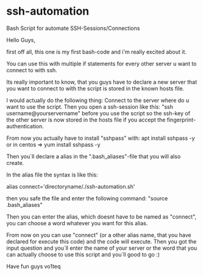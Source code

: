 # ssh-automation
Bash Script for automate SSH-Sessions/Connections


Hello Guys,

first off all, this one is my first bash-code and i'm really excited about it.

You can use this with multiple if statements for every other server u want to connect to with ssh.

Its really important to know, that you guys have to declare a new server that you want to connect to with the script is stored in the known hosts file.

I would actually do the following thing:
Connect to the server where do u want to use the script.
Then you open a ssh-session like this: "ssh username@yourservername" before you use the script so the ssh-key of the other server is now stored in the hosts file if you accept the fingerprint-authentication.

From now you actually have to install "sshpass" with: apt install sshpass -y or in centos  => yum install sshpass -y

Then you´ll declare a alias in the ".bash_aliases"-file that you will also create. 

In the alias file the syntax is like this:

alias connect='directoryname/./ssh-automation.sh'

then you safe the file and enter the following command: "source .bash_aliases"

Then you can enter the alias, which doesnt have to be named as "connect", you can choose a word whatever you want for this alias.

From now on you can use "connect" (or a other alias name, that you have declared for execute this code) and the code will execute.
Then you got the input question and you´ll enter the name of your server or the word that you can actually choose to use this script and you´ll good to go :)

Have fun guys
vo1teq
